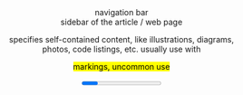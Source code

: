 <!-- ============================ HTML5 new tags ============================= -->

<section> 

<article> 

<header> 

<footer> 

<nav> navigation bar

<aside> sidebar of the article / web page

<figure> specifies self-contained content, like illustrations, diagrams, photos, code listings, etc. usually use with <figcaption>

<mark>  markings, uncommon use

<progress> showing progress, uncommon use

<time> 

<!-- =========================== draggable ==================================== -->